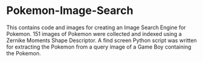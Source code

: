 # Pokemon-Image-Search

This contains code and images for creating an Image Search Engine for Pokemon.
151 images of Pokemon were collected and indexed using a Zernike Moments Shape Descriptor.
A find screen Python script was written for extracting the Pokemon from a query image of a Game Boy containing the Pokemon.
